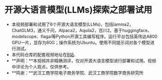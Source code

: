 # 开源大语言模型(LLMs)探索之部署试用
- 本视频部署和试用了6个开源大语言模型(LLMs)，包括lamma2，ChatGLM3，通义千问，Alpaca2，Aquila2，百川2。基于huggingface、modelscope、flagai等Python开源工具编写程序。运行平台包括英伟达A800 GPU一片，显存为80G；操作系统为Ubuntu。使用不同提示词对各个模型进行测试。
-  本代码仓库的配套视频地址在[B站](https://www.bilibili.com/video/BV1Wz4y1P7Jj/?vd_source=f229b48b5ab83786d3217870304efe4d).
- **声明：**本视频并非精确测评，仅对开源大语言模型进行部署和试用。视频中评论为个人观点，仅供参考。
- **鸣谢：**武汉工商学院电子商务学院、武汉工商学院数字商务研究所

